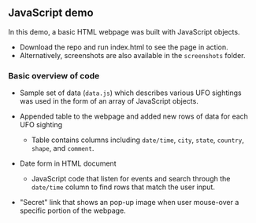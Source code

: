 ## JavaScript demo

In this demo, a basic HTML webpage was built with JavaScript objects.
* Download the repo and run index.html to see the page in action.
* Alternatively, screenshots are also available in the `screenshots` folder.

### Basic overview of code
* Sample set of data (`data.js`) which describes various UFO sightings was used in the form of an array of JavaScript objects.

* Appended table to the webpage and added new rows of data for each UFO sighting
  * Table contains columns including `date/time`, `city`, `state`, `country`, `shape`, and `comment`.
  
* Date form in HTML document
  * JavaScript code that listen for events and search through the `date/time` column to find rows that match the user input.

* "Secret" link that shows an pop-up image when user mouse-over a specific portion of the webpage.   


